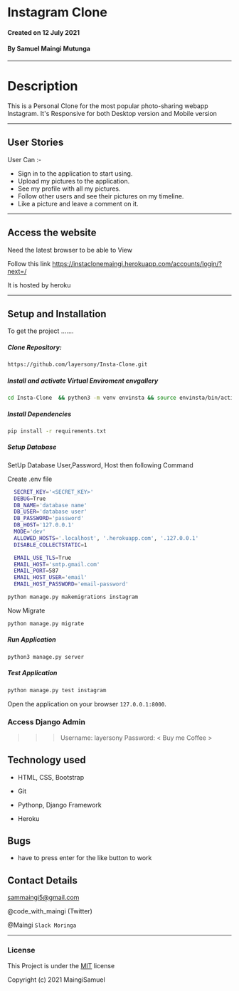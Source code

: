 # Instagram Clone

#### Created on 12 July 2021
#### By Samuel Maingi Mutunga

---
# Description  
This is a Personal Clone for the most popular photo-sharing webapp Instagram. It's Responsive for both Desktop version and Mobile version

---
## User Stories  
User Can :-

* Sign in to the application to start using.
* Upload my pictures to the application.
* See my profile with all my pictures.
* Follow other users and see their pictures on my timeline.
* Like a picture and leave a comment on it. 

---
## Access the website
Need the latest browser to be able to View

Follow this link https://instaclonemaingi.herokuapp.com/accounts/login/?next=/

It is hosted by heroku

---

## Setup and Installation  
To get the project .......  
  
##### Clone Repository:  
 ```bash 
https://github.com/layersony/Insta-Clone.git
```
##### Install and activate Virtual Enviroment envgallery  
 ```bash 
cd Insta-Clone  && python3 -m venv envinsta && source envinsta/bin/activate 
```  
##### Install Dependencies  
 ```bash 
 pip install -r requirements.txt 
```  
##### Setup Database  
  SetUp Database User,Password, Host then following Command  

  Create .env file
```bash
  SECRET_KEY='<SECRET_KEY>'
  DEBUG=True 
  DB_NAME='database name'
  DB_USER='database user'
  DB_PASSWORD='password'
  DB_HOST='127.0.0.1'
  MODE='dev'
  ALLOWED_HOSTS='.localhost', '.herokuapp.com', '.127.0.0.1'
  DISABLE_COLLECTSTATIC=1

  EMAIL_USE_TLS=True
  EMAIL_HOST='smtp.gmail.com'
  EMAIL_PORT=587
  EMAIL_HOST_USER='email'
  EMAIL_HOST_PASSWORD='email-password'
```

 ```bash 
python manage.py makemigrations instagram 
 ``` 
 Now Migrate  
 ```bash 
 python manage.py migrate 
```
##### Run Application  
 ```bash 
 python3 manage.py server 
```
##### Test Application  
 ```bash 
 python manage.py test instagram
```
Open the application on your browser `127.0.0.1:8000`.  
  
### Access Django Admin
>>> Username: layersony
>>> Password: < Buy me Coffee >
  
## Technology used  
  
* HTML, CSS, Bootstrap

* Git

* Pythonp, Django Framework

* Heroku 
  
  
## Bugs  
* have to press enter for the like button to work
  
## Contact Details
sammaingi5@gmail.com

@code_with_maingi (Twitter)

@Maingi `Slack Moringa`

---

### License
This Project is under the [MIT](LICENSE) license

Copyright (c) 2021 MaingiSamuel